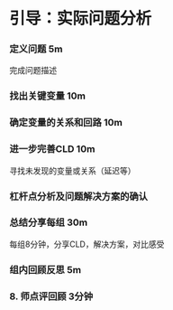 # 引导：实际问题分析




### 定义问题 5m

完成问题描述

### 找出关键变量 10m

### 确定变量的关系和回路 10m

### 进一步完善CLD  10m

寻找未发现的变量或关系（延迟等）

### 杠杆点分析及问题解决方案的确认

### 总结分享每组   30m

每组8分钟，分享CLD，解决方案，对比感受

### 组内回顾反思 5m

### 8. 师点评回顾 3分钟
